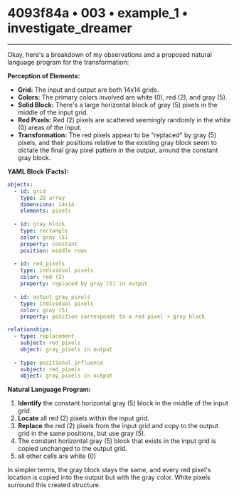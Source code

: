 # 4093f84a • 003 • example_1 • investigate_dreamer

---
Okay, here's a breakdown of my observations and a proposed natural language program for the transformation:

**Perception of Elements:**

*   **Grid:** The input and output are both 14x14 grids.
*   **Colors:**  The primary colors involved are white (0), red (2), and gray (5).
*   **Solid Block:** There's a large horizontal block of gray (5) pixels in the middle of the input grid.
*   **Red Pixels:** Red (2) pixels are scattered seemingly randomly in the white (0) areas of the input.
*   **Transformation:** The red pixels appear to be "replaced" by gray (5) pixels, and their positions relative to the existing gray block seem to dictate the final gray pixel pattern in the output, around the constant gray block.

**YAML Block (Facts):**



```yaml
objects:
  - id: grid
    type: 2D array
    dimensions: 14x14
    elements: pixels
    
  - id: gray_block
    type: rectangle
    color: gray (5)
    property: constant
    position: middle rows
    
  - id: red_pixels
    type: individual pixels
    color: red (2)
    property: replaced by gray (5) in output
    
  - id: output_gray_pixels
    type: individual pixels
    color: gray (5)
    property: position corresponds to a red pixel + gray block

relationships:
  - type: replacement
    subject: red_pixels
    object: gray_pixels in output
    
  - type: positional_influence
    subject: red_pixels
    object: gray_pixels in output

```



**Natural Language Program:**

1.  **Identify** the constant horizontal gray (5) block in the middle of the input grid.
2.  **Locate** all red (2) pixels within the input grid.
3.  **Replace** the red (2) pixels from the input grid and copy to the output grid in the same positions, but use gray (5).
4.  The constant horizontal gray (5) block that exists in the input grid is copied unchanged to the output grid.
5. all other cells are white (0)

In simpler terms, the gray block stays the same, and every red pixel's location is copied into the output but with the gray color. White pixels surround this created structure.

